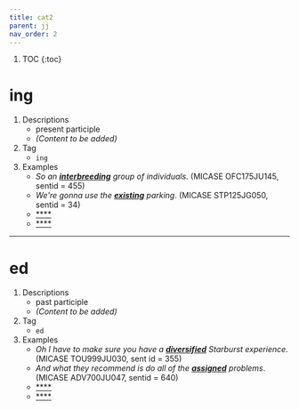```yaml
---
title: cat2
parent: jj
nav_order: 2
---
```

1. TOC
{:toc}

# ing

1. Descriptions
    - present participle
    - *(Content to be added)*
2. Tag
    - `ing`
3. Examples
    - *So an <ins>**interbreeding**</ins> group of individuals*. (MICASE OFC175JU145, sentid = 455)
    - *We're gonna use the <ins>**existing**</ins> parking*. (MICASE STP125JG050, sentid = 34)
    - <ins>****</ins>
    - <ins>****</ins>

---

# ed

1. Descriptions
    - past participle
    - *(Content to be added)*
2. Tag
    - `ed`
3. Examples
    - *Oh I have to make sure you have a <ins>**diversified**</ins> Starburst experience*. (MICASE TOU999JU030, sent id = 355)
    - *And what they recommend is do all of the <ins>**assigned**</ins> problems*. (MICASE ADV700JU047, sentid = 640)
    - <ins>****</ins>
    - <ins>****</ins>


